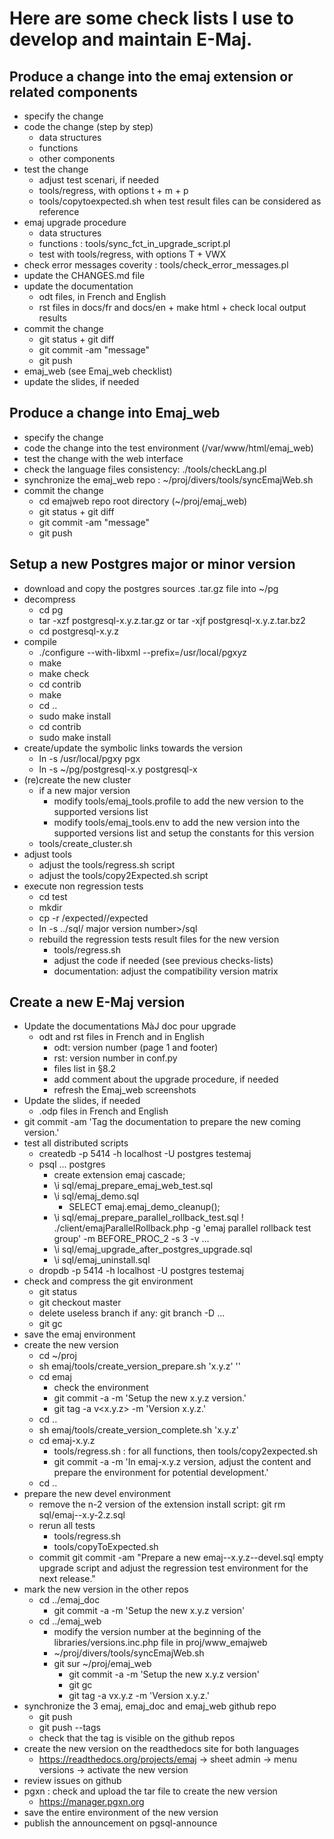 Here are some check lists I use to develop and maintain E-Maj.
=============================================================

**Produce a change** into the **emaj extension** or related components
--------------------------------------------------------------

- specify the change
- code the change (step by step)
	- data structures
	- functions
	- other components
- test the change
	- adjust test scenari, if needed
	- tools/regress, with options t + m + p
	- tools/copytoexpected.sh when test result files can be considered as reference
- emaj upgrade procedure
	- data structures
	- functions : tools/sync_fct_in_upgrade_script.pl
	- test with tools/regress, with options T + VWX
- check error messages coverity : tools/check_error_messages.pl
- update the CHANGES.md file
- update the documentation
	- odt files, in French and English
	- rst files in docs/fr and docs/en + make html + check local output results
- commit the change
	- git status + git diff
	- git commit -am "message"
	- git push
- emaj_web (see Emaj_web checklist)
- update the slides, if needed


**Produce a change** into **Emaj_web**
----------------------------------

- specify the change
- code the change into the test environment (/var/www/html/emaj_web)
- test the change with the web interface
- check the language files consistency: ./tools/checkLang.pl
- synchronize the emaj_web repo : ~/proj/divers/tools/syncEmajWeb.sh
- commit the change
	- cd emajweb repo root directory (~/proj/emaj_web)
	- git status + git diff
	- git commit -am "message"
	- git push

Setup a new **Postgres major or minor version**
-------------------------------------------

- download and copy the postgres sources .tar.gz file into ~/pg
- decompress
	- cd pg
	- tar -xzf postgresql-x.y.z.tar.gz or tar -xjf postgresql-x.y.z.tar.bz2
	- cd postgresql-x.y.z
- compile
	- ./configure --with-libxml --prefix=/usr/local/pgxyz
	- make
	- make check
	- cd contrib
	- make
	- cd ..
	- sudo make install
	- cd contrib
	- sudo make install
- create/update the symbolic links towards the version
	- ln -s /usr/local/pgxy pgx
	- ln -s ~/pg/postgresql-x.y postgresql-x
- (re)create the new cluster
	- if a new major version
		- modify tools/emaj_tools.profile to add the new version to the supported versions list
		- modify tools/emaj_tools.env to add the new version into the supported versions list and setup the constants for this version
	- tools/create_cluster.sh <major version number>
- adjust tools
	- adjust the tools/regress.sh script
	- adjust the tools/copy2Expected.sh script
- execute non regression tests
	- cd test
	- mkdir <major version number>
	- cp -r <previous version number>/expected/<major version number>/expected
	- ln -s ../sql/ major version number>/sql
	- rebuild the regression tests result files for the new version
		- tools/regress.sh
		- adjust the code if needed (see previous checks-lists)
		- documentation: adjust the compatibility version matrix


Create a new **E-Maj version**
--------------------------

- Update the documentations MàJ doc pour upgrade 
	- odt and rst files in French and in English
		- odt: version number (page 1 and footer)
		- rst: version number in conf.py
		- files list in §8.2
		- add comment about the upgrade procedure, if needed
		- refresh the Emaj_web screenshots
- Update the slides, if needed
	- .odp files in French and English
- git commit -am 'Tag the documentation to prepare the new coming version.'
- test all distributed scripts
	- createdb -p 5414 -h localhost -U postgres testemaj
	- psql ... postgres
		- create extension emaj cascade;
		- \i sql/emaj_prepare_emaj_web_test.sql
		- \i sql/emaj_demo.sql
			- SELECT emaj.emaj_demo_cleanup();
		- \i sql/emaj_prepare_parallel_rollback_test.sql
			\! ./client/emajParallelRollback.php -g 'emaj parallel rollback test group' -m BEFORE_PROC_2 -s 3 -v ...
		- \i sql/emaj_upgrade_after_postgres_upgrade.sql
		- \i sql/emaj_uninstall.sql
	- dropdb -p 5414 -h localhost -U postgres testemaj
- check and compress the git environment
	- git status
	- git checkout master
	- delete useless branch if any: git branch -D ...
	- git gc
- save the emaj environment
- create the new version
	- cd ~/proj
	- sh emaj/tools/create_version_prepare.sh 'x.y.z' '<version date in yyyy-mmm-dd format>'
	- cd emaj
		- check the environment
		- git commit -a -m 'Setup the new x.y.z version.'
		- git tag -a v<x.y.z> -m 'Version x.y.z.'
	- cd ..
	- sh emaj/tools/create_version_complete.sh 'x.y.z'
	- cd emaj-x.y.z
		- tools/regress.sh : for all functions, then tools/copy2expected.sh
		- git commit -a -m 'In emaj-x.y.z version, adjust the content and prepare the environment for potential development.'
	- cd ..
- prepare the new devel environment
	- remove the n-2 version of the extension install script: git rm sql/emaj--x.y-2.z.sql
	- rerun all tests
		- tools/regress.sh
		- tools/copyToExpected.sh
	- commit
		git commit -am "Prepare a new emaj--x.y.z--devel.sql empty upgrade script and adjust the regression test environment for the next release."
- mark the new version in the other repos
	- cd ../emaj_doc
		- git commit -a -m 'Setup the new x.y.z version'
	- cd ../emaj_web
		- modify the version number at the beginning of the libraries/versions.inc.php file in proj/www_emajweb
		- ~/proj/divers/tools/syncEmajWeb.sh
		- git sur ~/proj/emaj_web
			- git commit -a -m 'Setup the new x.y.z version'
			- git gc
			- git tag -a vx.y.z -m 'Version x.y.z.'
- synchronize the 3 emaj, emaj_doc and emaj_web github repo
	- git push
	- git push --tags
	- check that the tag is visible on the github repos
- create the new version on the readthedocs site for both languages
	- https://readthedocs.org/projects/emaj -> sheet admin -> menu versions -> activate the new version
- review issues on github
- pgxn : check and upload the tar file to create the new version
	- https://manager.pgxn.org
- save the entire environment of the new version
- publish the announcement on pgsql-announce
